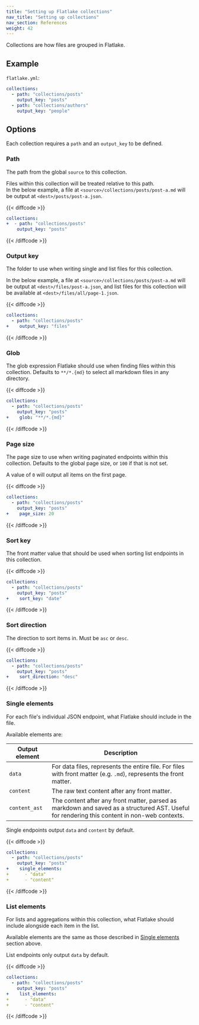 ```yaml
---
title: "Setting up Flatlake collections"
nav_title: "Setting up collections"
nav_section: References
weight: 42
---
```


Collections are how files are grouped in Flatlake.

## Example

`flatlake.yml`:
```yml
collections:
  - path: "collections/posts"
    output_key: "posts"
  - path: "collections/authors"
    output_key: "people"
```

## Options

Each collection requires a `path` and an `output_key` to be defined.

### Path

The path from the global `source` to this collection.

Files within this collection will be treated relative to this path.  
In the below example, a file at `<source>/collections/posts/post-a.md` will be output at `<dest>/posts/post-a.json`.

{{< diffcode >}}
```yml
collections:
+  - path: "collections/posts"
    output_key: "posts"
```
{{< /diffcode >}}

### Output key

The folder to use when writing single and list files for this collection.

In the below example, a file at `<source>/collections/posts/post-a.md` will be output at `<dest>/files/post-a.json`,
and list files for this collection will be available at `<dest>/files/all/page-1.json`.

{{< diffcode >}}
```yml
collections:
  - path: "collections/posts"
+    output_key: "files"
```
{{< /diffcode >}}

### Glob

The glob expression Flatlake should use when finding files within this collection. Defaults to `**/*.{md}` to select all markdown files in any directory.

{{< diffcode >}}
```yml
collections:
  - path: "collections/posts"
    output_key: "posts"
+    glob: "**/*.{md}"
```
{{< /diffcode >}}


### Page size

The page size to use when writing paginated endpoints within this collection.
Defaults to the global page size, or `100` if that is not set.

A value of `0` will output all items on the first page.

{{< diffcode >}}
```yml
collections:
  - path: "collections/posts"
    output_key: "posts"
+    page_size: 20
```
{{< /diffcode >}}

### Sort key

The front matter value that should be used when sorting list endpoints in this collection.

{{< diffcode >}}
```yml
collections:
  - path: "collections/posts"
    output_key: "posts"
+    sort_key: "date"
```
{{< /diffcode >}}

### Sort direction

The direction to sort items in. Must be `asc` or `desc`.

{{< diffcode >}}
```yml
collections:
  - path: "collections/posts"
    output_key: "posts"
+    sort_direction: "desc"
```
{{< /diffcode >}}

### Single elements

For each file's individual JSON endpoint, what Flatlake should include in the file.

Available elements are:

| Output element | Description                                                                                                                                  |
|----------------|----------------------------------------------------------------------------------------------------------------------------------------------|
| `data`         | For data files, represents the entire file. For files with front matter (e.g. `.md`), represents the front matter.                           |
| `content`      | The raw text content after any front matter.                                                                                                 |
| `content_ast`  | The content after any front matter, parsed as markdown and saved as a structured AST. Useful for rendering this content in non-web contexts. |

Single endpoints output `data` and `content` by default.

{{< diffcode >}}
```yml
collections:
  - path: "collections/posts"
    output_key: "posts"
+    single_elements:
+      - "data"
+      - "content"
```
{{< /diffcode >}}


### List elements

For lists and aggregations within this collection, what Flatlake should include alongside each item in the list.

Available elements are the same as those described in [Single elements](#single-elements) section above.

List endpoints only output `data` by default.

{{< diffcode >}}
```yml
collections:
  - path: "collections/posts"
    output_key: "posts"
+    list_elements:
+      - "data"
+      - "content"
```
{{< /diffcode >}}
